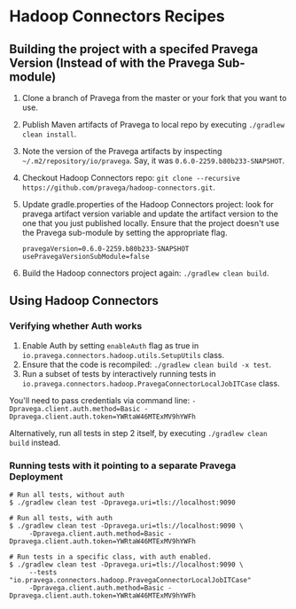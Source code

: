 # Hadoop Connectors Recipes 

## Building the project with a specifed Pravega Version (Instead of with the Pravega Sub-module)

1. Clone a branch of Pravega from the master or your fork that you want to use.
2. Publish Maven artifacts of Pravega to local repo by executing `./gradlew clean install`. 
3. Note the version of the Pravega artifacts by inspecting `~/.m2/repository/io/pravega`. Say, it was `0.6.0-2259.b80b233-SNAPSHOT`.  
4. Checkout Hadoop Connectors repo: `git clone --recursive https://github.com/pravega/hadoop-connectors.git`. 
5. Update gradle.properties of the Hadoop Connectors project: look for pravega artifact version variable and update the artifact version to the one that you just published locally. Ensure that the project doesn't use the Pravega sub-module by setting the appropriate flag.
   
   ```
   pravegaVersion=0.6.0-2259.b80b233-SNAPSHOT
   usePravegaVersionSubModule=false
   ```
6. Build the Hadoop connectors project again: `./gradlew clean build`.

## Using Hadoop Connectors

### Verifying whether Auth works

1. Enable Auth by setting `enableAuth` flag as true in `io.pravega.connectors.hadoop.utils.SetupUtils` class.
2. Ensure that the code is recompiled: `./gradlew clean build -x test`. 
3. Run a subset of tests by interactively running tests in `io.pravega.connectors.hadoop.PravegaConnectorLocalJobITCase` class. 

You'll need to pass credentials via command line: 
`-Dpravega.client.auth.method=Basic -Dpravega.client.auth.token=YWRtaW46MTExMV9hYWFh`

Alternatively, run all tests in step 2 itself, by executing `./gradlew clean build` instead.

### Running tests with it pointing to a separate Pravega Deployment

```
# Run all tests, without auth
$ ./gradlew clean test -Dpravega.uri=tls://localhost:9090

# Run all tests, with auth 
$ ./gradlew clean test -Dpravega.uri=tls://localhost:9090 \
     -Dpravega.client.auth.method=Basic -Dpravega.client.auth.token=YWRtaW46MTExMV9hYWFh
     
# Run tests in a specific class, with auth enabled.
$ ./gradlew clean test -Dpravega.uri=tls://localhost:9090 \
     --tests "io.pravega.connectors.hadoop.PravegaConnectorLocalJobITCase"
     -Dpravega.client.auth.method=Basic -Dpravega.client.auth.token=YWRtaW46MTExMV9hYWFh
```
